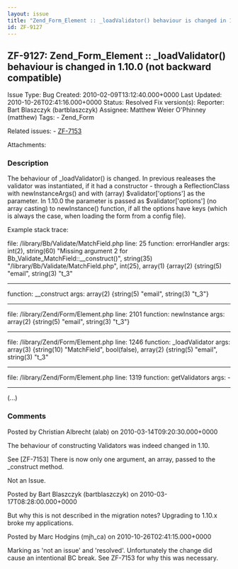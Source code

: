 ```yaml
---
layout: issue
title: "Zend_Form_Element :: _loadValidator() behaviour is changed in 1.10.0 (not backward compatible)"
id: ZF-9127
---
```


ZF-9127: Zend\_Form\_Element :: \_loadValidator() behaviour is changed in 1.10.0 (not backward compatible)
----------------------------------------------------------------------------------------------------------

 Issue Type: Bug Created: 2010-02-09T13:12:40.000+0000 Last Updated: 2010-10-26T02:41:16.000+0000 Status: Resolved Fix version(s): 
 Reporter:  Bart Blaszczyk (bartblaszczyk)  Assignee:  Matthew Weier O'Phinney (matthew)  Tags: - Zend\_Form
 
 Related issues: - [ZF-7153](/issues/browse/ZF-7153)
 
 Attachments: 
### Description

The behaviour of \_loadValidator() is changed. In previous realeases the validator was instantiated, if it had a constructor - through a ReflectionClass with newInstanceArgs() and with (array) $validator['options'] as the parameter. In 1.10.0 the parameter is passed as $validator['options'] (no array casting) to newInstance() function, if all the options have keys (which is always the case, when loading the form from a config file).

Example stack trace:

file: /library/Bb/Validate/MatchField.php line: 25 function: errorHandler args: int(2), string(60) "Missing argument 2 for Bb\_Validate\_MatchField::\_\_construct()", string(35) "/library/Bb/Validate/MatchField.php", int(25), array(1) {array(2) {string(5) "email", string(3) "t\_3"

- - - - - -

function: \_\_construct args: array(2) {string(5) "email", string(3) "t\_3"}

- - - - - -

file: /library/Zend/Form/Element.php line: 2101 function: newInstance args: array(2) {string(5) "email", string(3) "t\_3"}

- - - - - -

file: /library/Zend/Form/Element.php line: 1246 function: \_loadValidator args: array(3) {string(10) "MatchField", bool(false), array(2) {string(5) "email", string(3) "t\_3"

- - - - - -

file: /library/Zend/Form/Element.php line: 1319 function: getValidators args: -

- - - - - -

(...)

 

 

### Comments

Posted by Christian Albrecht (alab) on 2010-03-14T09:20:30.000+0000

The behaviour of constructing Validators was indeed changed in 1.10.

See [ZF-7153] There is now only one argument, an array, passed to the \_construct method.

Not an Issue.

 

 

Posted by Bart Blaszczyk (bartblaszczyk) on 2010-03-17T08:28:00.000+0000

But why this is not described in the migration notes? Upgrading to 1.10.x broke my applications.

 

 

Posted by Marc Hodgins (mjh\_ca) on 2010-10-26T02:41:15.000+0000

Marking as 'not an issue' and 'resolved'. Unfortunately the change did cause an intentional BC break. See ZF-7153 for why this was necessary.

 

 